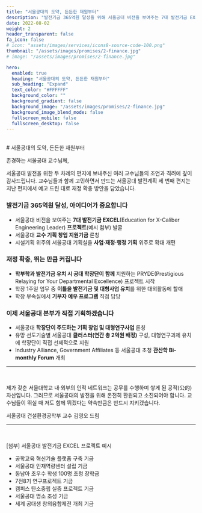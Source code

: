 ```yaml
---
title: "서울공대의 도약, 든든한 재원부터"
description: "발전기금 365억원 달성을 위해 서울공대 비전을 보여주는 7대 발전기금 EXCEL 프로젝트를 발굴하겠습니다. 학부학과 발전기금 유치 시 공대 학장단이 함께 지원하겠습니다."
date: 2022-08-02
weight: 2
header_transparent: false
fa_icon: false
# icon: "assets/images/services/icons8-source-code-100.png"
thumbnail: "/assets/images/promises/2-finance.jpg"
# image: "/assets/images/promises/2-finance.jpg"

hero:
  enabled: true
  heading: "서울공대의 도약, 든든한 재원부터"
  sub_heading: "Expand"
  text_color: "#FFFFFF"
  background_color: ""
  background_gradient: false
  background_image: "/assets/images/promises/2-finance.jpg"
  background_image_blend_mode: false
  fullscreen_mobile: false
  fullscreen_desktop: false
---
```


<br>
# 서울공대의 도약, 든든한 재원부터

존경하는 서울공대 교수님께,

서울공대 발전을 위한 두 차례의 편지에 보내주신 여러 교수님들의 조언과 격려에 깊이 감사드립니다. 교수님들과 함께 고민하면서 만드는 서울공대 발전계획 세 번째 편지는 지난 편지에서 예고 드린 대로 재정 확충 방안을 담았습니다.

### 발전기금 365억원 달성, 아이디어가 중요합니다

- 서울공대 비전을 보여주는 <b>7대 발전기금 EXCEL</b>(Education for X-Caliber Engineering Leader) <b>프로젝트</b>(예시 첨부) 발굴
- 서울공대 <b>교수 기획 창업 지원기금</b> 론칭
- 시설기획 위주의 서울공대 기획실을 <b>사업·재정·행정 기획</b> 위주로 확대 개편

### 재정 확충, 뛰는 만큼 커집니다

- <b>학부학과 발전기금 유치 시 공대 학장단이 함께</b> 지원하는 PRYDE(Prestigious Relaying for Your Departmental Excellence) 프로젝트 시작
- 학장 1주일 업무 중 <b>이틀을 발전기금 및 대형사업 유치</b>를 위한 대외활동에 할애
- 학장 부속실에서 <b>기부자 예우 프로그램</b> 직접 담당

### 이제 서울공대 본부가 직접 기획하겠습니다

- 서울공대 <b>학장단이 주도하는 기획 창업 및 대형연구사업</b> 론칭
- 유망 선도기술별 서울공대 <b>클러스터(연간 총 2억원 배정)</b> 구성, 대형연구과제 유치에 학장단이 직접 선제적으로 지원 
- Industry Alliance, Government Affiliates 등 서울공대 초청 <b>관산학 Bi-monthly Forum</b> 개최

---

<br>

제가 갖춘 서울대학교 내·외부의 인적 네트워크는 공무를 수행하며 쌓게 된 공적(公的) 자산입니다. 그러므로 서울공대의 발전을 위해 온전히 환원되고 소진되어야 합니다. 교수님들이 뛰실 때 저도 함께 뛰겠다는 약속만큼은 반드시 지키겠습니다.

서울공대 건설환경공학부 교수 김영오 드림

---

<br>

[첨부] 서울공대 발전기금 EXCEL 프로젝트 예시

- 공학교육 혁신기술 플랫폼 구축 기금
- 서울공대 인재역량센터 설립 기금
- 동남아 초우수 학생 100명 초청 장학금
- 7전8기 연구프로젝트 기금
- 캠퍼스 탄소중립 실증 프로젝트 기금
- 서울공대 명소 조성 기금
- 세계 공대생 창의융합제전 개최 기금